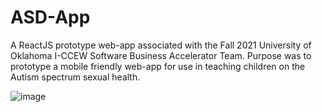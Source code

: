 # ASD-App

A ReactJS prototype web-app associated with the Fall 2021 University of Oklahoma I-CCEW Software Business Accelerator Team. Purpose was to prototype a mobile friendly web-app for use in teaching children on the Autism spectrum sexual health.

![image](https://user-images.githubusercontent.com/8227728/188526660-b2ed3acf-e427-4fd9-8818-6fc5d9a2c747.png)
